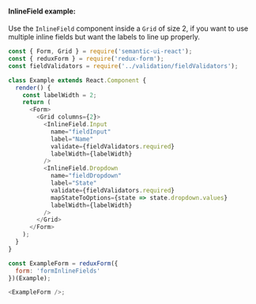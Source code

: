 #### InlineField example:

Use the `InlineField` component inside a `Grid` of size 2, if you want to use multiple inline fields but want the labels to line up properly.

```js
const { Form, Grid } = require('semantic-ui-react');
const { reduxForm } = require('redux-form');
const fieldValidators = require('../validation/fieldValidators');

class Example extends React.Component {
  render() {
    const labelWidth = 2;
    return (
      <Form>
        <Grid columns={2}>
          <InlineField.Input
            name="fieldInput"
            label="Name"
            validate={fieldValidators.required}
            labelWidth={labelWidth}
          />
          <InlineField.Dropdown
            name="fieldDropdown"
            label="State"
            validate={fieldValidators.required}
            mapStateToOptions={state => state.dropdown.values}
            labelWidth={labelWidth}
          />
        </Grid>
      </Form>
    );
  }
}

const ExampleForm = reduxForm({
  form: 'formInlineFields'
})(Example);

<ExampleForm />;
```
